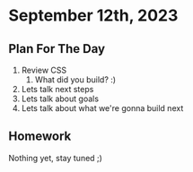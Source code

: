 # September 12th, 2023

## Plan For The Day

1. Review CSS
   1. What did you build? :)
2. Lets talk next steps
3. Lets talk about goals
4. Lets talk about what we're gonna build next

## Homework
Nothing yet, stay tuned ;)
